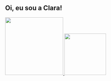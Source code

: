 ## Oi, eu sou a Clara!
<div>
  <a href="https://beacons.ai/claramartinovsky">
  <img height="188em" src="https://github-readme-stats.vercel.app/api?username=claramartinovsky&show_icons=true&theme=dracula"/>  
  <img height="135em" src="https://github-readme-stats.vercel.app/api/top-langs/?username=claramartinovsky&theme=dracula"/>
</div>

